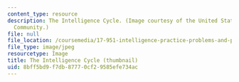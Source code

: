 ```yaml
---
content_type: resource
description: The Intelligence Cycle. (Image courtesy of the United States Intelligence
  Community.)
file: null
file_location: /coursemedia/17-951-intelligence-practice-problems-and-prospects-spring-2005/8bff5bd9f7db87770cf29585efe734ac_17-951s05-th.jpg
file_type: image/jpeg
resourcetype: Image
title: The Intelligence Cycle (thumbnail)
uid: 8bff5bd9-f7db-8777-0cf2-9585efe734ac
---
```

